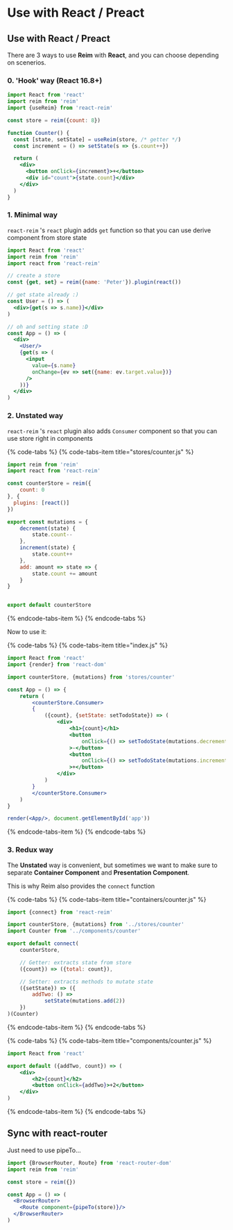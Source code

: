 # Use with React / Preact

## Use with React / Preact

There are 3 ways to use **Reim** with **React**, and you can choose depending on scenerios.

### 0. 'Hook' way \(React 16.8+\)

```jsx
import React from 'react'
import reim from 'reim'
import {useReim} from 'react-reim'

const store = reim({count: 8})

function Counter() {
  const [state, setState] = useReim(store, /* getter */)
  const increment = () => setState(s => {s.count++})

  return (
    <div>
      <button onClick={increment}>+</button>
      <div id="count">{state.count}</div>
    </div>
  )
}
```

### 1. Minimal way

`react-reim` 's `react` plugin adds `get` function so that you can use derive component from store state

```jsx
import React from 'react'
import reim from 'reim'
import react from 'react-reim'

// create a store
const {get, set} = reim({name: 'Peter'}).plugin(react())

// get state already :)
const User = () => (
  <div>{get(s => s.name)}</div>
)

// oh and setting state :D
const App = () => (
  <div>
    <User/>
    {get(s => (
      <input
        value={s.name}
        onChange={ev => set({name: ev.target.value})}
      />
    ))}
  </div>
)
```

### 2. Unstated way

`react-reim` 's `react` plugin also adds `Consumer` component so that you can use store right in components

{% code-tabs %}
{% code-tabs-item title="stores/counter.js" %}
```javascript
import reim from 'reim'
import react from 'react-reim'

const counterStore = reim({
    count: 0
}, {
  plugins: [react()]
})

export const mutations = {
    decrement(state) {
        state.count--
    },
    increment(state) {
        state.count++
    },
    add: amount => state => {
        state.count += amount
    }
}


export default counterStore
```
{% endcode-tabs-item %}
{% endcode-tabs %}

Now to use it:

{% code-tabs %}
{% code-tabs-item title="index.js" %}
```jsx
import React from 'react'
import {render} from 'react-dom'

import counterStore, {mutations} from 'stores/counter'

const App = () => {
    return (
        <counterStore.Consumer>
        {
            ({count}, {setState: setTodoState}) => (
                <div>
                    <h1>{count}</h1>
                    <button
                        onClick={() => setTodoState(mutations.decrement)}
                    >-</button>
                    <button
                        onClick={() => setTodoState(mutations.increment)}
                    >+</button>
                </div>
            )
        }
        </counterStore.Consumer>
    )
}

render(<App/>, document.getElementById('app'))
```
{% endcode-tabs-item %}
{% endcode-tabs %}

### 3. Redux way

The **Unstated** way is convenient, but sometimes we want to make sure to separate **Container Component** and **Presentation Component**.

This is why Reim also provides the `connect` function

{% code-tabs %}
{% code-tabs-item title="containers/counter.js" %}
```javascript
import {connect} from 'react-reim'

import counterStore, {mutations} from '../stores/counter'
import Counter from '../components/counter'

export default connect(
    counterStore,

    // Getter: extracts state from store
    ({count}) => ({total: count}),

    // Setter: extracts methods to mutate state
    ({setState}) => ({
        addTwo: () =>
            setState(mutations.add(2))
    })
)(Counter)
```
{% endcode-tabs-item %}
{% endcode-tabs %}

{% code-tabs %}
{% code-tabs-item title="components/counter.js" %}
```jsx
import React from 'react'

export default ({addTwo, count}) => (
    <div>
        <h2>{count}</h2>
        <button onClick={addTwo}>+2</button>
    </div>
)
```
{% endcode-tabs-item %}
{% endcode-tabs %}

## Sync with react-router

Just need to use pipeTo...

```jsx
import {BrowserRouter, Route} from 'react-router-dom'
import reim from 'reim'

const store = reim({})

const App = () => (
  <BrowserRouter>
    <Route component={pipeTo(store)}/>
  </BrowserRouter>
)
```


